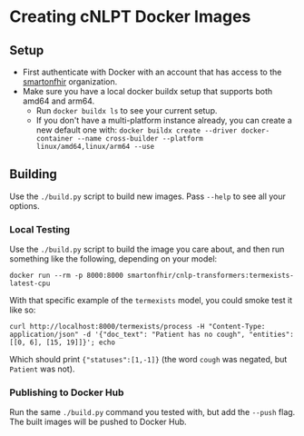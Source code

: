 # Creating cNLPT Docker Images

## Setup
- First authenticate with Docker with an account that has access to the
  [smartonfhir](https://hub.docker.com/u/smartonfhir/) organization.
- Make sure you have a local docker buildx setup that supports both amd64 and arm64.
  - Run `docker buildx ls` to see your current setup.
  - If you don't have a multi-platform instance already, you can create a new default one with:
    `docker buildx create --driver docker-container --name cross-builder --platform linux/amd64,linux/arm64 --use`

## Building
Use the `./build.py` script to build new images.
Pass `--help` to see all your options.

### Local Testing
Use the `./build.py` script to build the image you care about,
and then run something like the following, depending on your model:
```shell
docker run --rm -p 8000:8000 smartonfhir/cnlp-transformers:termexists-latest-cpu
```

With that specific example of the `termexists` model, you could smoke test it like so:
```shell
curl http://localhost:8000/termexists/process -H "Content-Type: application/json" -d '{"doc_text": "Patient has no cough", "entities": [[0, 6], [15, 19]]}'; echo
```
Which should print `{"statuses":[1,-1]}` (the word `cough` was negated, but `Patient` was not).

### Publishing to Docker Hub
Run the same `./build.py` command you tested with, but add the `--push` flag.
The built images will be pushed to Docker Hub.
